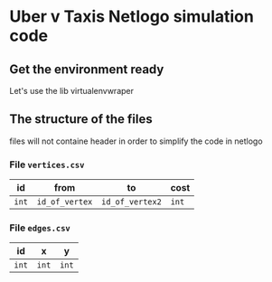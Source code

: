 # Uber v Taxis Netlogo simulation code

## Get the environment ready

Let's use the lib virtualenvwraper

## The structure of the files

files will not containe header in order to simplify the code in netlogo

### File `vertices.csv`

| id | from | to | cost
| --- | --- | --- | --- |
| `int` | `id_of_vertex` |`id_of_vertex2` | `int` |

### File `edges.csv`

| id | x | y |
| --- | --- | --- |
| `int` | `int` | `int` |
